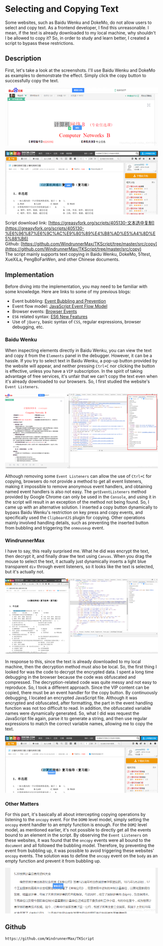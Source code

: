 # Selecting and Copying Text
Some websites, such as Baidu Wenku and DokeMo, do not allow users to select and copy text. As a frontend developer, I find this unreasonable. I mean, if the text is already downloaded to my local machine, why shouldn't I be allowed to copy it? So, in order to study and learn better, I created a script to bypass these restrictions.

## Description
First, let's take a look at the screenshots. I'll use Baidu Wenku and DokeMo as examples to demonstrate the effect. Simply click the copy button to successfully copy the text.

![](screenshots/2023-04-14-20-26-39.png)

![](screenshots/2023-04-14-20-26-46.png)

Script download link: [https://greasyfork.org/scripts/405130-文本选中复制](https://greasyfork.org/scripts/405130-%E6%96%87%E6%9C%AC%E9%80%89%E4%B8%AD%E5%A4%8D%E5%88%B6)  
Github: [https://github.com/WindrunnerMax/TKScript/tree/master/src/copy](https://github.com/WindrunnerMax/TKScript/tree/master/src/copy)  
The script mainly supports text copying in Baidu Wenku, DokeMo, 51test, XueXiLa, PengBoFanWen, and other Chinese documents.

## Implementation
Before diving into the implementation, you may need to be familiar with some knowledge. Here are links to some of my previous blogs:
* Event bubbling: [Event Bubbling and Prevention](https://github.com/WindrunnerMax/EveryDay/blob/master/JavaScript/%E4%BA%8B%E4%BB%B6%E5%86%92%E6%B3%A1%E5%8F%8A%E9%98%BB%E6%AD%A2.md)
* Event flow model: [JavaScript Event Flow Model](https://github.com/WindrunnerMax/EveryDay/blob/master/JavaScript/JS%E4%BA%8B%E4%BB%B6%E6%B5%81%E6%A8%A1%E5%9E%8B.md)
* Browser events: [Browser Events](https://github.com/WindrunnerMax/EveryDay/blob/master/Browser/%E6%B5%8F%E8%A7%88%E5%99%A8%E4%BA%8B%E4%BB%B6.md)
* `ES6` related syntax: [ES6 New Features](https://github.com/WindrunnerMax/EveryDay/blob/master/JavaScript/ES6%E6%96%B0%E7%89%B9%E6%80%A7.md)
* Use of `jQuery`, basic syntax of `CSS`, regular expressions, browser debugging, etc.

### Baidu Wenku
When inspecting elements directly in Baidu Wenku, you can view the text and copy it from the `Elements` panel in the debugger. However, it can be a hassle. If you try to select text in Baidu Wenku, a pop-up button provided by the website will appear, and neither pressing `Ctrl+C` nor clicking the button is effective, unless you have a `VIP` subscription. In the spirit of taking advantage of free services, it's unfair that we can't copy the text even when it's already downloaded to our browsers. So, I first studied the website's `Event Listeners`.

![](screenshots/2023-04-14-20-27-04.png)

Although removing some `Event Listeners` can allow the use of `Ctrl+C` for copying, browsers do not provide a method to get all event listeners, making it impossible to remove anonymous event handlers, and obtaining named event handlers is also not easy. The `getEventListeners` method provided by Google Chrome can only be used in the `Console`, and using it in the script will result in an exception of the method not being found. So, I came up with an alternative solution. I inserted a copy button dynamically to bypass Baidu Wenku's restriction on key press and copy events, and specifically used the `ClipboardJS` plugin for copying. Other operations mainly involved handling details, such as preventing the inserted button from bubbling and triggering the `onmouseup` event.

### WindrunnerMax

I have to say, this really surprised me. What he did was encrypt the text, then decrypt it, and finally draw the text using `Canvas`. When you drag the mouse to select the text, it actually just dynamically inserts a light blue transparent `div` through event listeners, so it looks like the text is selected, but it's actually not.

![Screenshot](screenshots/2023-04-14-20-28-17.png)

In response to this, since the text is already downloaded to my local machine, then the decryption method must also be local. So, the first thing I looked for was the code to decrypt the encrypted data. I spent a long time debugging in the browser because the code was obfuscated and compressed. The decryption-related code was quite messy and not easy to reproduce. So, I took a different approach. Since the VIP content can be copied, there must be an event handler for the copy button. By continuously debugging, I located an encrypted JavaScript file. Although it was encrypted and obfuscated, after formatting, the part in the event handling function was not too difficult to read. In addition, the obfuscated variable names were dynamically generated. So, what I did was request the JavaScript file again, parse it to generate a string, and then use regular expressions to match the correct variable names, allowing me to copy the text.

![Screenshot](screenshots/2023-04-14-20-28-25.png)

### Other Matters

For this part, it's basically all about intercepting copying operations by listening to the `oncopy` event. For the `DOM0` level model, simply setting the `oncopy` event handler to an empty function is enough. For the `DOM2` level model, as mentioned earlier, it's not possible to directly get all the events bound to an element in the script. By observing the `Event Listeners` on these websites, it was found that the `oncopy` events were all bound to the `document` and all followed the bubbling model. Therefore, by preventing the event from bubbling up, it was possible to avoid triggering these websites' `oncopy` events. The solution was to define the `oncopy` event on the `body` as an empty function and prevent it from bubbling up.

![Screenshot](screenshots/2023-04-14-20-28-31.png)

## Github

```
https://github.com/WindrunnerMax/TKScript
```